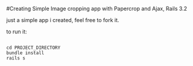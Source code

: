 #Creating Simple Image cropping app with Papercrop and Ajax, Rails 3.2

just a simple app i created, feel free to fork it.

to run it:

<code>
cd PROJECT_DIRECTORY
bundle install
rails s
</code>

